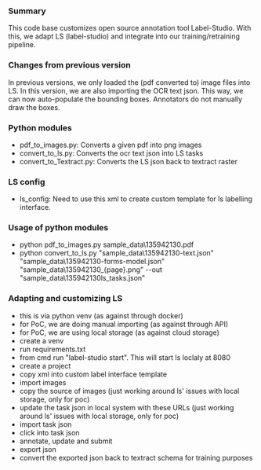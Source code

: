 ### Summary
This code base customizes open source annotation tool Label-Studio.
With this, we adapt LS (label-studio) and integrate into our training/retraining pipeline. 

### Changes from previous version 
In previous versions, we only loaded the (pdf converted to) image files into LS.
In this version, we are also importing the OCR text json.
This way, we can now auto-populate the bounding boxes. 
Annotators do not manually draw the boxes. 

### Python modules
- pdf_to_images.py: Converts a given pdf into png images
- convert_to_ls.py: Converts the ocr text json into LS tasks
- convert_to_Textract.py: Converts the LS json back to textract raster

### LS config
- ls_config: Need to use this xml to create custom template for ls labelling interface.
	

### Usage of python modules
- python pdf_to_images.py sample_data\135942130.pdf
- python convert_to_ls.py "sample_data\135942130-text.json" "sample_data\135942130-forms-model.json" "sample_data\135942130_{page}.png" --out "sample_data\135942130ls_tasks.json"

### Adapting and customizing LS 
- this is via python venv (as against through docker)
- for PoC, we are doing manual importing (as against through API)
- for PoC, we are using local storage (as against cloud storage)
- create a venv
- run requirements.txt
- from cmd run "label-studio start". This will start ls loclaly at 8080
- create a project
- copy xml into custom label interface template
- import images
- copy the source of images (just working around ls' issues with local storage, only for poc)
- update the task json in local system with these URLs (just working around ls' issues with local storage, only for poc)
- import task json
- click into task json
- annotate, update and submit
- export json
- convert the exported json back to textract schema for training purposes




